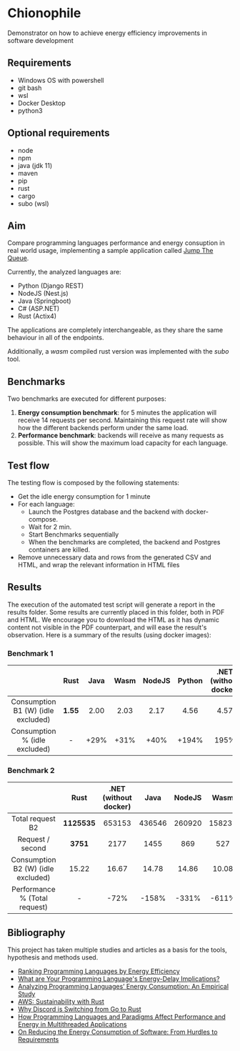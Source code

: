 # Chionophile
Demonstrator on how to achieve energy efficiency improvements  in software development

## Requirements
- Windows OS with powershell
- git bash
- wsl
- Docker Desktop
- python3

## Optional requirements
- node
- npm
- java (jdk 11)
- maven
- pip
- rust
- cargo
- subo (wsl)

## Aim
Compare programming languages performance and energy consuption in real world usage, implementing a sample application called [Jump The Queue](https://github.com/devonfw/jump-the-queue).

Currently, the analyzed languages are:

- Python (Django REST)
- NodeJS (Nest.js)
- Java (Springboot)
- C# (ASP.NET)
- Rust (Actix4)

The applications are completely interchangeable, as they share the same behaviour in all of the endpoints.

Additionally, a *wasm* compiled rust version was implemented with the *subo* tool.

## Benchmarks
Two benchmarks are executed for different purposes:
1. **Energy consumption benchmark**: for 5 minutes the application will receive 14 requests per second. Maintaining this request rate will show how the different backends perform under the same load.
2. **Performance benchmark**: backends will receive as many requests as possible. This will show the maximum load capacity for each language.


## Test flow

The testing flow is composed by the following statements:

- Get the idle energy consumption for 1 minute
- For each language:
  - Launch the Postgres database and the backend with docker-compose.
  - Wait for 2 min.
  - Start Benchmarks sequentially
  - When the benchmarks are completed, the backend and Postgres containers are killed.
- Remove unnecessary data and rows from the generated CSV and HTML, and wrap the relevant information in HTML files

## Results

The execution of the automated test script will generate a report in the results folder. Some results are currently placed in this folder, both in PDF and HTML. We encourage you to download the HTML as it has dynamic content not visible in the PDF counterpart, and will ease the result's observation. Here is a summary of the results (using docker images):

### Benchmark 1 
|                                         |  Rust      |  Java   |  Wasm    |  NodeJS   |  Python  |  .NET (without docker)   |
|:---------------------------------------:|:----------:|:-------:|:--------:|:---------:|:--------:|:------------------------:|
| Consumption B1 (W) (idle excluded)      | **1.55**   | 2.00    | 2.03     | 2.17      | 4.56     |   4.57                   | 
| Consumption % (idle excluded)           | -          | +29%    | +31%     | +40%      | +194%    |   195%                   |

### Benchmark 2
|                                     |  Rust      |  .NET (without docker)    |  Java   |  NodeJS  |  Wasm    | Python |
|:-----------------------------------:|:----------:|:-------------------------:|:-------:|:--------:|:--------:|:------:|
| Total request B2                    | **1125535**| 653153                    | 436546  | 260920   |  158236  | 136474 |
| Request / second                    | **3751**   | 2177                      | 1455    | 869      |  527     | 454    |
| Consumption B2 (W) (idle excluded)  | 15.22      | 16.67                     | 14.78   | 14.86    |  10.08   | 14.88  |
| Performance %  (Total request)      | -          | -72%                      | -158%   | -331%    | -611%    | -625%  |


## Bibliography

This project has taken multiple studies and articles as a basis for the tools, hypothesis and methods used.

* [Ranking Programming Languages by Energy Efficiency](https://haslab.github.io/SAFER/scp21.pdf)
* [What are Your Programming Language's Energy-Delay Implications?](https://ieeexplore.ieee.org/document/8595213)
* [Analyzing Programming Languages’ Energy Consumption: An Empirical Study](https://stefanos1316.github.io/my_curriculum_vitae/GKS17.pdf)
* [AWS: Sustainability with Rust](https://aws.amazon.com/blogs/opensource/sustainability-with-rust/)
* [Why Discord is Switching from Go to Rust](https://discord.com/blog/why-discord-is-switching-from-go-to-rust)
* [How Programming Languages and Paradigms Affect Performance and Energy in Multithreaded Applications](https://ieeexplore.ieee.org/stamp/stamp.jsptp=&arnumber=7828287)
* [On Reducing the Energy Consumption of Software: From Hurdles to Requirements](https://hal.inria.fr/hal-02892900/document)
